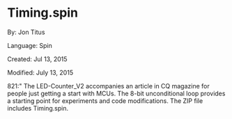 # Timing.spin

By: Jon Titus

Language: Spin

Created: Jul 13, 2015

Modified: July 13, 2015

821:"
The LED-Counter\_V2 accompanies an article in CQ magazine for people just getting a start with MCUs. The 8-bit unconditional loop provides a starting point for experiments and code modifications.  The ZIP file includes Timing.spin.
